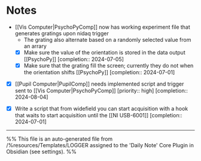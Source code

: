 # Notes
- [[Vis Computer|PsychoPyComp]] now has working experiment file that generates gratings upon nidaq trigger
	- The grating also alternate based on a randomly selected value from an arrary
	- [x] Make sure the value of the orientation is stored in the data output [[PsychoPy]]  [completion:: 2024-07-05]
	- [x] Make sure that the grating fill the screen; currently they do not when the orientation shifts [[PsychoPy]]  [completion:: 2024-07-01]
- [x] [[Pupil Computer|PupilComp]] needs implemented script and trigger sent to [[Vis Computer|PsychoPyComp]]  [priority:: high]  [completion:: 2024-08-04]
- [x] Write a script that from widefield you can start acquisition with a hook that waits to start acquisition until the [[NI USB-6001]]  [completion:: 2024-07-01]


---
%%
This file is an auto-generated file from /%resources/Templates/LOGGER assigned to the 'Daily Note' Core Plugin in Obsidian (see settings). 
%%